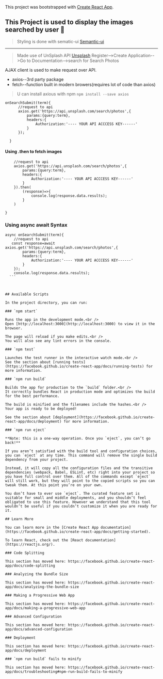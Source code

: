 This project was bootstrapped with [Create React App](https://github.com/facebook/create-react-app).

## This Project is used to display the images searched by user :rocket:
>Styling is done with sematic-ui
[Semantic-ui](https://semantic-ui.com/)
------
>Made use of UnSplash API
[Unsplash](https://unsplash.com/developers)
Register-->Create Application-->Go to Documentation-->search for Search Photos

AJAX client is used to make request over API.
* axios--3rd party package
* fetch--function built in modern browers(requires lot of code than axios)

>U can install axious with npm
`npm install --save axios`

```
onSearchSubmit(term){
      //request to api
      axios.get('https://api.unsplash.com/search/photos',{
          params:{query:term},
          headers:{
              Authorization:'---- YOUR API ACCCESS KEY------'
          }
      });
      
  }
  ```

  #### Using .then to fetch images 
  ```  onSearchSubmit(term){
      //request to api
      axios.get('https://api.unsplash.com/search/photos',{
          params:{query:term},
          headers:{
              Authorization:'---- YOUR API ACCCESS KEY------'
          }
      }).then(
          (response)=>{
              console.log(response.data.results);
          }
      )
      
  }
  ```

  ### Using async await Syntax
  ```
  async onSearchSubmit(term){
      //request to api
     const response=await axios.get('https://api.unsplash.com/search/photos',{
          params:{query:term},
          headers:{
              Authorization:'---- YOUR API ACCCESS KEY------'
          }
      });
      console.log(response.data.results);
    ```  



## Available Scripts

In the project directory, you can run:

### `npm start`

Runs the app in the development mode.<br />
Open [http://localhost:3000](http://localhost:3000) to view it in the browser.

The page will reload if you make edits.<br />
You will also see any lint errors in the console.

### `npm test`

Launches the test runner in the interactive watch mode.<br />
See the section about [running tests](https://facebook.github.io/create-react-app/docs/running-tests) for more information.

### `npm run build`

Builds the app for production to the `build` folder.<br />
It correctly bundles React in production mode and optimizes the build for the best performance.

The build is minified and the filenames include the hashes.<br />
Your app is ready to be deployed!

See the section about [deployment](https://facebook.github.io/create-react-app/docs/deployment) for more information.

### `npm run eject`

**Note: this is a one-way operation. Once you `eject`, you can’t go back!**

If you aren’t satisfied with the build tool and configuration choices, you can `eject` at any time. This command will remove the single build dependency from your project.

Instead, it will copy all the configuration files and the transitive dependencies (webpack, Babel, ESLint, etc) right into your project so you have full control over them. All of the commands except `eject` will still work, but they will point to the copied scripts so you can tweak them. At this point you’re on your own.

You don’t have to ever use `eject`. The curated feature set is suitable for small and middle deployments, and you shouldn’t feel obligated to use this feature. However we understand that this tool wouldn’t be useful if you couldn’t customize it when you are ready for it.

## Learn More

You can learn more in the [Create React App documentation](https://facebook.github.io/create-react-app/docs/getting-started).

To learn React, check out the [React documentation](https://reactjs.org/).

### Code Splitting

This section has moved here: https://facebook.github.io/create-react-app/docs/code-splitting

### Analyzing the Bundle Size

This section has moved here: https://facebook.github.io/create-react-app/docs/analyzing-the-bundle-size

### Making a Progressive Web App

This section has moved here: https://facebook.github.io/create-react-app/docs/making-a-progressive-web-app

### Advanced Configuration

This section has moved here: https://facebook.github.io/create-react-app/docs/advanced-configuration

### Deployment

This section has moved here: https://facebook.github.io/create-react-app/docs/deployment

### `npm run build` fails to minify

This section has moved here: https://facebook.github.io/create-react-app/docs/troubleshooting#npm-run-build-fails-to-minify
